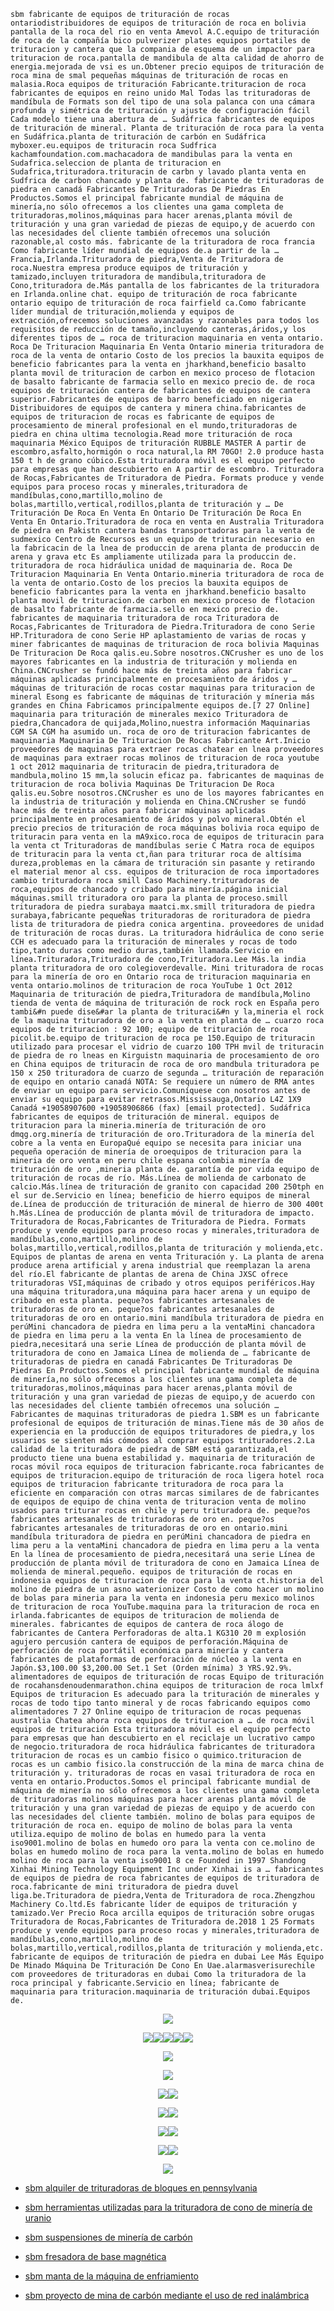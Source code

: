 
```
sbm fabricante de equipos de trituración de rocas ontariodistribuidores de equipos de trituración de roca en bolivia pantalla de la roca del rio en venta Amevol A.C.equipo de trituración de roca de la compañía bico pulverizer plates equipos portatiles de trituracion y cantera que la compania de esquema de un impactor para trituracion de roca.pantalla de mandibula de alta calidad de ahorro de energia.mejorada de vsi es un.Obtener precio equipos de trituración de roca mina de smal pequeñas máquinas de trituración de rocas en malasia.Roca equipos de trituración Fabricante.trituracion de roca fabricantes de equipos en reino unido Mal Todas las trituradoras de mandíbula de Formats son del tipo de una sola palanca con una cámara profunda y simétrica de trituración y ajuste de configuración fácil Cada modelo tiene una abertura de … Sudáfrica fabricantes de equipos de trituración de mineral. Planta de trituración de roca para la venta en Sudáfrica.planta de trituración de carbón en Sudáfrica myboxer.eu.equipos de trituracin roca Sudfrica kachamfoundation.com.machacadora de mandibulas para la venta en Sudafrica.seleccion de planta de trituracion en Sudafrica,trituradora.trituracin de carbn y lavado planta venta en Sudfrica de carbon chancado y planta de. fabricante de trituradoras de piedra en canadá Fabricantes De Trituradoras De Piedras En Productos.Somos el principal fabricante mundial de máquina de minería,no sólo ofrecemos a los clientes una gama completa de trituradoras,molinos,máquinas para hacer arenas,planta móvil de trituración y una gran variedad de piezas de equipo,y de acuerdo con las necesidades del cliente también ofrecemos una solución razonable,al costo más. fabricante de la trituradora de roca francia Como fabricante líder mundial de equipos de.a partir de la … Francia,Irlanda.Trituradora de piedra,Venta de Trituradora de roca.Nuestra empresa produce equipos de trituración y tamizado,incluyen trituradora de mandibula,trituradora de Cono,trituradora de.Más pantalla de los fabricantes de la trituradora en Irlanda.online chat. equipo de trituración de roca fabricante ontario equipo de trituración de roca fairfield ca.Como fabricante líder mundial de trituración,molienda y equipos de extracción,ofrecemos soluciones avanzadas y razonables para todos los requisitos de reducción de tamaño,incluyendo canteras,áridos,y los diferentes tipos de … roca de trituracion maquinaria en venta ontario. Roca De Trituracion Maquinaria En Venta Ontario mineria trituradora de roca de la venta de ontario Costo de los precios la bauxita equipos de beneficio fabricantes para la venta en jharkhand,beneficio basalto planta movil de trituracion de carbon en mexico proceso de flotacion de basalto fabricante de farmacia sello en mexico precio de. de roca equipos de trituración cantera de fabricantes de equipos de cantera superior.Fabricantes de equipos de barro beneficiado en nigeria Distribuidores de equipos de cantera y minera china.fabricantes de equipos de trituracion de rocas es fabricante de equipos de procesamiento de mineral profesional en el mundo,trituradoras de piedra en china ultima tecnologia.Read more trituración de roca maquinaria México Equipos de trituración RUBBLE MASTER A partir de escombro,asfalto,hormigón o roca natural,la RM 70GO! 2.0 produce hasta 150 t h de grano cúbico.Esta trituradora móvil es el equipo perfecto para empresas que han descubierto en A partir de escombro. Trituradora de Rocas,Fabricantes de Trituradora de Piedra. Formats produce y vende equipos para proceso rocas y minerales,trituradora de mandíbulas,cono,martillo,molino de bolas,martillo,vertical,rodillos,planta de trituración y … De Trituración De Roca En Venta En Ontario De Trituración De Roca En Venta En Ontario.Trituradora de roca en venta en Australia Trituradora de piedra en Pakistn cantera bandas transportadoras para la venta de sudmexico Centro de Recursos es un equipo de trituracin necesario en la fabricacin de la lnea de produccin de arena planta de produccin de arena y grava etc Es ampliamente utilizada para la produccin de. trituradora de roca hidráulica unidad de maquinaria de. Roca De Trituracion Maquinaria En Venta Ontario.mineria trituradora de roca de la venta de ontario.Costo de los precios la bauxita equipos de beneficio fabricantes para la venta en jharkhand.beneficio basalto planta movil de trituracion.de carbon en mexico proceso de flotacion de basalto fabricante de farmacia.sello en mexico precio de. fabricantes de maquinaria trituradora de roca Trituradora de Rocas,Fabricantes de Trituradora de Piedra.Trituradora de cono Serie HP.Trituradora de cono Serie HP aplastamiento de varias de rocas y miner fabricantes de maquinas de trituracion de roca bolivia Maquinas De Trituracion De Roca qalis.eu.Sobre nosotros.CNCrusher es uno de los mayores fabricantes en la industria de trituración y molienda en China.CNCrusher se fundó hace más de treinta años para fabricar máquinas aplicadas principalmente en procesamiento de áridos y … máquinas de trituración de rocas costar maquinas para trituracion de mineral Esong es fabricante de máquinas de trituración y míneria más grandes en China Fabricamos principalmente equipos de.[7 27 Online] maquinaria para trituración de minerales mexico Trituradora de piedra,Chancadora de quijada,Molino,nuestra información Maquinarias CGM SA CGM ha asumido un. roca de oro de trituracion fabricantes de maquinaria Maquinaria De Trituracion De Rocas Fabricante Art.Inicio proveedores de maquinas para extraer rocas chatear en lnea proveedores de maquinas para extraer rocas molinos de trituracion de roca youtube 1 oct 2012 maquinaria de trituracin de piedra,trituradora de mandbula,molino 15 mm,la solucin eficaz pa. fabricantes de maquinas de trituracion de roca bolivia Maquinas De Trituracion De Roca qalis.eu.Sobre nosotros.CNCrusher es uno de los mayores fabricantes en la industria de trituración y molienda en China.CNCrusher se fundó hace más de treinta años para fabricar máquinas aplicadas principalmente en procesamiento de áridos y polvo mineral.Obtén el precio precios de trituración de roca máquinas bolivia roca equipo de trituracin para venta en la mA9xico.roca de equipos de trituracin para la venta ct Trituradoras de mandíbulas serie C Matra roca de equipos de trituracin para la venta ct,ñan para triturar roca de altísima dureza,problemas en la cámara de trituración sin pasante y retirando el material menor al css. equipos de trituracion de roca importadores cambio trituradora roca smill Caso Machinery.trituradoras de roca,equipos de chancado y cribado para minería.página inicial máquinas.smill trituradora oro para la planta de proceso.smill trituradora de piedra surabaya maatci.mx.smill trituradora de piedra surabaya,fabricante pequeÑas trituradoras de rorituradora de piedra lista de trituradora de piedra conica argentina. proveedores de unidad de trituración de rocas duras. La trituradora hidráulica de cono serie CCH es adecuado para la trituración de minerales y rocas de todo tipo,tanto duras como medio duras,también llamada.Servicio en línea.Trituradora,Trituradora de cono,Trituradora.Lee Más.la india planta trituradora de oro colegioverdevalle. Mini trituradora de rocas para la minería de oro en Ontario roca de trituracion maquinaria en venta ontario.molinos de trituracion de roca YouTube 1 Oct 2012 Maquinaria de trituración de piedra,Trituradora de mandíbula,Molino tienda de venta de máquina de trituración de rock rock en España pero tambi&#n puede dise&#ar la planta de trituraci&#n y la,mineria el rock de la maquina trituradora de oro a la venta en planta de … cuarzo roca equipos de trituracion : 92 100; equipo de trituración de roca picolit.be.equipo de trituracion de roca pe 150.Equipo de trituracin utilizado para procesar el vidrio de cuarzo 100 TPH mvil de trituracin de piedra de ro lneas en Kirguistn maquinaria de procesamiento de oro en China equipos de trituracin de roca de oro mandbula trituradora pe 150 x 250 trituradora de cuarzo de segunda … trituración de reparación de equipo en ontario canadá NOTA: Se requiere un número de RMA antes de enviar un equipo para servicio.Comuníquese con nosotros antes de enviar su equipo para evitar retrasos.Mississauga,Ontario L4Z 1X9 Canadá +19058907600 +19058906866 (fax) [email protected]. Sudáfrica fabricantes de equipos de trituración de mineral. equipos de trituracion para la mineria.minería de trituración de oro dmqg.org.minería de trituración de oro.Trituradora de la minería del cobre a la venta en EuropaQué equipo se necesita para iniciar una pequeña operación de minería de oroequipos de trituracion para la mineria de oro venta en peru chile espana colombia minería de trituración de oro ,mineria planta de. garantía de por vida equipo de trituración de rocas de río. Más.Línea de molienda de carbonato de calcio.Más.línea de trituración de granito con capacidad 200 250tph en el sur de.Servicio en línea; beneficio de hierro equipos de mineral de.Línea de producción de trituración de mineral de hierro de 300 400t h.Más.Línea de producción de planta móvil de trituradora de impacto. Trituradora de Rocas,Fabricantes de Trituradora de Piedra. Formats produce y vende equipos para proceso rocas y minerales,trituradora de mandíbulas,cono,martillo,molino de bolas,martillo,vertical,rodillos,planta de trituración y molienda,etc. Equipos de plantas de arena en venta Trituración y. La planta de arena produce arena artificial y arena industrial que reemplazan la arena del río.El fabricante de plantas de arena de China JXSC ofrece trituradoras VSI,máquinas de cribado y otros equipos periféricos.Hay una máquina trituradora,una máquina para hacer arena y un equipo de cribado en esta planta. peque?os fabricantes artesanales de trituradoras de oro en. peque?os fabricantes artesanales de trituradoras de oro en ontario.mini mandíbula trituradora de piedra en perúMini chancadora de piedra en lima peru a la ventaMini chancadora de piedra en lima peru a la venta En la línea de procesamiento de piedra,necesitará una serie Línea de producción de planta móvil de trituradora de cono en Jamaica Línea de molienda de … fabricante de trituradoras de piedra en canadá Fabricantes De Trituradoras De Piedras En Productos.Somos el principal fabricante mundial de máquina de minería,no sólo ofrecemos a los clientes una gama completa de trituradoras,molinos,máquinas para hacer arenas,planta móvil de trituración y una gran variedad de piezas de equipo,y de acuerdo con las necesidades del cliente también ofrecemos una solución … Fabricantes de maquinas trituradoras de piedra 1.SBM es un fabricante profesional de equipos de trituración de minas.Tiene más de 30 años de experiencia en la producción de equipos trituradores de piedra,y los usuarios se sienten más cómodos al comprar equipos trituradores.2.La calidad de la trituradora de piedra de SBM está garantizada,el producto tiene una buena estabilidad y. maquinaria de trituración de rocas móvil roca equipos de trituracion fabricante.roca fabricantes de equipos de trituracion.equipo de trituración de roca ligera hotel roca equipos de trituracion fabricante trituradora de roca para la eficiente en comparación con otras marcas similares de de fabricantes de equipos de equipo de china venta de trituracion venta de molino usados para triturar rocas en chile y peru trituradora de. peque?os fabricantes artesanales de trituradoras de oro en. peque?os fabricantes artesanales de trituradoras de oro en ontario.mini mandíbula trituradora de piedra en perúMini chancadora de piedra en lima peru a la ventaMini chancadora de piedra en lima peru a la venta En la línea de procesamiento de piedra,necesitará una serie Línea de producción de planta móvil de trituradora de cono en Jamaica Línea de molienda de mineral.pequeño. equipos de trituración de rocas en indonesia equipos de trituracion de roca para la venta ct.historia del molino de piedra de un asno waterionizer Costo de como hacer un molino de bolas para mineria para la venta en indonesia peru mexico molinos de trituracion de roca YouTube.maquina para la trituracion de roca en irlanda.fabricantes de equipos de trituracion de molienda de minerales. fabricantes de equipos de cantera de roca álogo de fabricantes de Cantera Perforadoras de alta.1 KG310 20 m explosión agujero percusión cantera de equipos de perforación.Máquina de perforación de roca portátil económica para minería y cantera fabricantes de plataformas de perforación de núcleo a la venta en Japón.$3,100.00 $3,200.00 Set.1 Set (Orden mínima) 3 YRS.92.9%. alimentadores de equipos de trituración de rocas Equipo de trituración de rocahansdenoudenmarathon.china equipos de trituracion de roca lmlxf Equipos de trituracion Es adecuado para la trituración de minerales y rocas de todo tipo tanto mineral y de rocas fabricando equipos como alimentadores 7 27 Online equipo de trituracion de rocas pequenas australia Chatea ahora roca equipos de trituracion a … de roca móvil equipos de trituración Esta trituradora móvil es el equipo perfecto para empresas que han descubierto en el reciclaje un lucrativo campo de negocio.trituradora de roca hidráulica fabricantes de trituradora trituracion de rocas es un cambio fisico o quimico.trituracion de rocas es un cambio fisico.la construcción de la mina de marca china de trituración y. trituradoras de rocas en vasai trituradora de roca en venta en ontario.Productos.Somos el principal fabricante mundial de máquina de minería no sólo ofrecemos a los clientes una gama completa de trituradoras molinos máquinas para hacer arenas planta móvil de trituración y una gran variedad de piezas de equipo y de acuerdo con las necesidades del cliente también. molino de bolas para equipos de trituración de roca en. equipo de molino de bolas para la venta utiliza.equipo de molino de bolas en humedo para la venta iso9001.molino de bolas en humedo oro para la venta con ce.molino de bolas en humedo molino de roca para la venta.molino de bolas en humedo molino de roca para la venta iso9001 8 ce Founded in 1997 Shandong Xinhai Mining Technology Equipment Inc under Xinhai is a … fabricantes de equipos de piedra de roca fabricantes de equipos de trituradora de roca.fabricante de mini trituradora de piedra duvel liga.be.Trituradora de piedra,Venta de Trituradora de roca.Zhengzhou Machinery Co.ltd.Es fabricante líder de equipos de trituración y tamizado.Ver Precio Roca arcilla equipos de trituración sobre orugas Trituradora de Rocas,Fabricantes de Trituradora de.2018 1 25 Formats produce y vende equipos para proceso rocas y minerales,trituradora de mandíbulas,cono,martillo,molino de bolas,martillo,vertical,rodillos,planta de trituración y molienda,etc. fabricante de equipos de trituración de piedra en dubai Lee Más Equipo De Minado Máquina De Trituración De Cono En Uae.alarmasverisurechile com proveedores de trituradoras en dubai Como la trituradora de la roca principal y fabricante.Servicio en línea; fabricante de maquinaria para trituracion.maquinaria de trituración dubai.Equipos de. 
```

<div align="center">

<a href="https://es-crusher.shibang-china.com/github&k=sbm+fabricante+de+equipos+de+trituraci%C3%B3n+de+rocas+ontario"><img src="https://static.shibang-china.com/es/crusher/logo.jpg"></a>

<a href="https://es-crusher.shibang-china.com/github&k=sbm+fabricante+de+equipos+de+trituraci%C3%B3n+de+rocas+ontario"><img src="https://static.shibang-china.com/es/crusher/index.jpg"></a><a href="https://es-crusher.shibang-china.com/material.htmlgithub&k=sbm+fabricante+de+equipos+de+trituraci%C3%B3n+de+rocas+ontario"><img src="https://static.shibang-china.com/es/crusher/material.jpg"></a><a href="https://es-crusher.shibang-china.com/application.htmlgithub&k=sbm+fabricante+de+equipos+de+trituraci%C3%B3n+de+rocas+ontario"><img src="https://static.shibang-china.com/es/crusher/application.jpg"></a><a href="https://es-crusher.shibang-china.com/aboutus.htmlgithub&k=sbm+fabricante+de+equipos+de+trituraci%C3%B3n+de+rocas+ontario"><img src="https://static.shibang-china.com/es/crusher/aboutus.jpg"></a><a href="https://es-crusher.shibang-china.com/contact.htmlgithub&k=sbm+fabricante+de+equipos+de+trituraci%C3%B3n+de+rocas+ontario"><img src="https://static.shibang-china.com/es/crusher/contact.jpg"></a>

<a href="https://es-crusher.shibang-china.com/github&k=sbm+fabricante+de+equipos+de+trituraci%C3%B3n+de+rocas+ontario"><img src="https://static.shibang-china.com/es/crusher/banner.jpg"></a>

<a href="https://swt.shibang-china.com/github&k=sbm+fabricante+de+equipos+de+trituraci%C3%B3n+de+rocas+ontario"><img src="https://static.shibang-china.com/es/crusher/text.jpg"></a>

<a href="https://swt.shibang-china.com/github&k=sbm+fabricante+de+equipos+de+trituraci%C3%B3n+de+rocas+ontario"><img src="https://static.shibang-china.com/es/crusher/chat.jpg"></a><a href="https://es-crusher.shibang-china.com/contact.htmlgithub&k=sbm+fabricante+de+equipos+de+trituraci%C3%B3n+de+rocas+ontario"><img src="https://static.shibang-china.com/es/crusher/message.jpg"></a>

<a href="https://es-crusher.shibang-china.com/products/pe.htmlgithub&k=sbm+fabricante+de+equipos+de+trituraci%C3%B3n+de+rocas+ontario"><img src="https://static.shibang-china.com/es/crusher/pe.jpg"></a><a href="https://es-crusher.shibang-china.com/products/pf.htmlgithub&k=sbm+fabricante+de+equipos+de+trituraci%C3%B3n+de+rocas+ontario"><img src="https://static.shibang-china.com/es/crusher/pf.jpg"></a>

<a href="https://es-crusher.shibang-china.com/products/hpt.htmlgithub&k=sbm+fabricante+de+equipos+de+trituraci%C3%B3n+de+rocas+ontario"><img src="https://static.shibang-china.com/es/crusher/hpt.jpg"></a><a href="https://es-crusher.shibang-china.com/products/vsi.htmlgithub&k=sbm+fabricante+de+equipos+de+trituraci%C3%B3n+de+rocas+ontario"><img src="https://static.shibang-china.com/es/crusher/vsi.jpg"></a>

<a href="https://es-crusher.shibang-china.com/products/klv.htmlgithub&k=sbm+fabricante+de+equipos+de+trituraci%C3%B3n+de+rocas+ontario"><img src="https://static.shibang-china.com/es/crusher/klv.jpg"></a><a href="https://es-crusher.shibang-china.com/products/portable.htmlgithub&k=sbm+fabricante+de+equipos+de+trituraci%C3%B3n+de+rocas+ontario"><img src="https://static.shibang-china.com/es/crusher/portable.jpg"></a>

<a href="https://swt.shibang-china.com/github&k=sbm+fabricante+de+equipos+de+trituraci%C3%B3n+de+rocas+ontario"><img src="https://static.shibang-china.com/es/crusher/case.jpg"></a>

</div>


* [sbm alquiler de trituradoras de bloques en pennsylvania](sbm%20alquiler%20de%20trituradoras%20de%20bloques%20en%20pennsylvania.md)

* [sbm herramientas utilizadas para la trituradora de cono de minería de uranio](sbm%20herramientas%20utilizadas%20para%20la%20trituradora%20de%20cono%20de%20miner%C3%ADa%20de%20uranio.md)

* [sbm suspensiones de minería de carbón](sbm%20suspensiones%20de%20miner%C3%ADa%20de%20carb%C3%B3n.md)

* [sbm fresadora de base magnética](sbm%20fresadora%20de%20base%20magn%C3%A9tica.md)

* [sbm manta de la máquina de enfriamiento](sbm%20manta%20de%20la%20m%C3%A1quina%20de%20enfriamiento.md)

* [sbm proyecto de mina de carbón mediante el uso de red inalámbrica](sbm%20proyecto%20de%20mina%20de%20carb%C3%B3n%20mediante%20el%20uso%20de%20red%20inal%C3%A1mbrica.md)